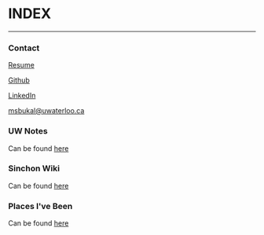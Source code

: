 # INDEX

*****

### Contact
[Resume](/resume.pdf)

[Github](https://github.com/msbukal)

[LinkedIn](https://www.linkedin.com/in/milena-bukal-483791156/)

<msbukal@uwaterloo.ca>

### UW Notes
Can be found [here](/notes.md)

### Sinchon Wiki
Can be found [here](http://sinchonwiki.milenabukal.me/index.php?title=Main_Page)

### Places I've Been
Can be found [here](/places.md)
